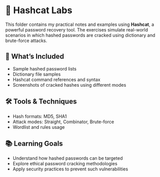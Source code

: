 # 🔐 Hashcat Labs

This folder contains my practical notes and examples using **Hashcat**, a powerful password recovery tool. The exercises simulate real-world scenarios in which hashed passwords are cracked using dictionary and brute-force attacks.

## 🧪 What’s Included

- Sample hashed password lists
- Dictionary file samples
- Hashcat command references and syntax
- Screenshots of cracked hashes using different modes

## 🛠️ Tools & Techniques

- Hash formats: MD5, SHA1
- Attack modes: Straight, Combinator, Brute-force
- Wordlist and rules usage

## 📚 Learning Goals

- Understand how hashed passwords can be targeted
- Explore ethical password cracking methodologies
- Apply security practices to prevent such vulnerabilities

